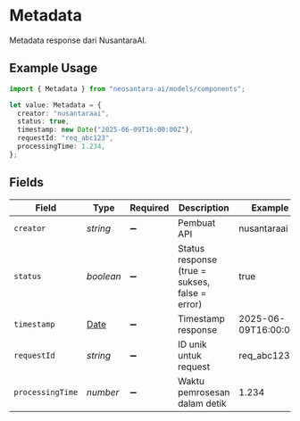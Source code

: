# Metadata

Metadata response dari NusantaraAI.

## Example Usage

```typescript
import { Metadata } from "neosantara-ai/models/components";

let value: Metadata = {
  creator: "nusantaraai",
  status: true,
  timestamp: new Date("2025-06-09T16:00:00Z"),
  requestId: "req_abc123",
  processingTime: 1.234,
};
```

## Fields

| Field                                                                                         | Type                                                                                          | Required                                                                                      | Description                                                                                   | Example                                                                                       |
| --------------------------------------------------------------------------------------------- | --------------------------------------------------------------------------------------------- | --------------------------------------------------------------------------------------------- | --------------------------------------------------------------------------------------------- | --------------------------------------------------------------------------------------------- |
| `creator`                                                                                     | *string*                                                                                      | :heavy_minus_sign:                                                                            | Pembuat API                                                                                   | nusantaraai                                                                                   |
| `status`                                                                                      | *boolean*                                                                                     | :heavy_minus_sign:                                                                            | Status response (true = sukses, false = error)                                                | true                                                                                          |
| `timestamp`                                                                                   | [Date](https://developer.mozilla.org/en-US/docs/Web/JavaScript/Reference/Global_Objects/Date) | :heavy_minus_sign:                                                                            | Timestamp response                                                                            | 2025-06-09T16:00:00Z                                                                          |
| `requestId`                                                                                   | *string*                                                                                      | :heavy_minus_sign:                                                                            | ID unik untuk request                                                                         | req_abc123                                                                                    |
| `processingTime`                                                                              | *number*                                                                                      | :heavy_minus_sign:                                                                            | Waktu pemrosesan dalam detik                                                                  | 1.234                                                                                         |